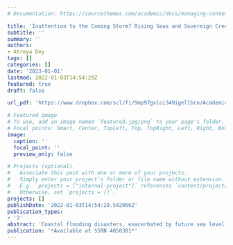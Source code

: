 ```yaml
---
# Documentation: https://sourcethemes.com/academic/docs/managing-content/

title: 'Inattention to the Coming Storm? Rising Seas and Sovereign Credit Risk'
subtitle: ''
summary: ''
authors:
- Atreya Dey
tags: []
categories: []
date: '2023-01-01'
lastmod: 2022-01-03T14:54:29Z
featured: true
draft: false

url_pdf: 'https://www.dropbox.com/scl/fi/9mp97gxloi349igellbcn/Academic_CV_Update.pdf?rlkey=9gty2w14up0foveyvunx0x0ch&st=tbexd6ep&dl=0'

# Featured image
# To use, add an image named `featured.jpg/png` to your page's folder.
# Focal points: Smart, Center, TopLeft, Top, TopRight, Left, Right, BottomLeft, Bottom, BottomRight.
image:
  caption: ''
  focal_point: ''
  preview_only: false

# Projects (optional).
#   Associate this post with one or more of your projects.
#   Simply enter your project's folder or file name without extension.
#   E.g. `projects = ["internal-project"]` references `content/project/deep-learning/index.md`.
#   Otherwise, set `projects = []`.
projects: []
publishDate: '2022-01-03T14:54:28.542056Z'
publication_types:
- '2'
abstract: 'Coastal flooding disasters, exacerbated by future sea level rise (SLR) and population growth, are a threat to low-lying regions. Using sovereign credit default swap spreads as premiums that incorporate information on credit quality, I observe that the long-term credit risk of sovereigns exposed to ex-ante coastal flooding hazard rises by 92 basis points with a one-standard-deviation increase in media attention to climate summits. I also document that the credit market incorporates the changing vulnerability of areas, based on trends in historical population growth, into its risk assessment contemporaneously with attention. The market then shifts, in the subsequent months, to account for adverse trends in coastal flooding exposure under projections of SLR and population growth. In- and out-of-sample predictability tests imply that the market is a laggard in integrating the hazard, reflecting a behavioral inattention to climate information.'
publication: '*Available at SSRN 4058301*'
---
```

